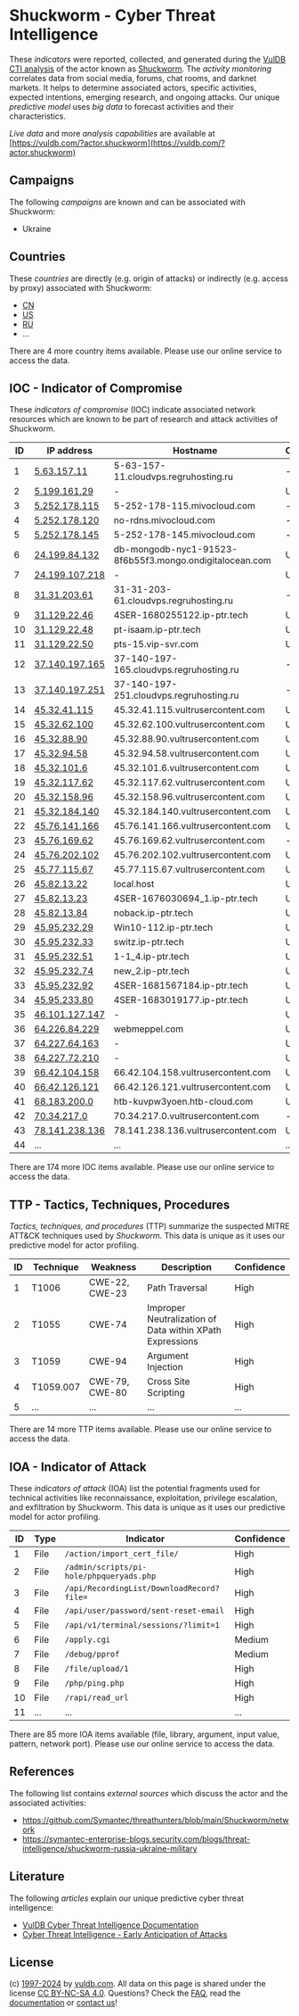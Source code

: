 # Shuckworm - Cyber Threat Intelligence

These _indicators_ were reported, collected, and generated during the [VulDB CTI analysis](https://vuldb.com/?kb.cti) of the actor known as [Shuckworm](https://vuldb.com/?actor.shuckworm). The _activity monitoring_ correlates data from social media, forums, chat rooms, and darknet markets. It helps to determine associated actors, specific activities, expected intentions, emerging research, and ongoing attacks. Our unique _predictive model_ uses _big data_ to forecast activities and their characteristics.

_Live data_ and more _analysis capabilities_ are available at [https://vuldb.com/?actor.shuckworm](https://vuldb.com/?actor.shuckworm)

## Campaigns

The following _campaigns_ are known and can be associated with Shuckworm:

* Ukraine

## Countries

These _countries_ are directly (e.g. origin of attacks) or indirectly (e.g. access by proxy) associated with Shuckworm:

* [CN](https://vuldb.com/?country.cn)
* [US](https://vuldb.com/?country.us)
* [RU](https://vuldb.com/?country.ru)
* ...

There are 4 more country items available. Please use our online service to access the data.

## IOC - Indicator of Compromise

These _indicators of compromise_ (IOC) indicate associated network resources which are known to be part of research and attack activities of Shuckworm.

ID | IP address | Hostname | Campaign | Confidence
-- | ---------- | -------- | -------- | ----------
1 | [5.63.157.11](https://vuldb.com/?ip.5.63.157.11) | 5-63-157-11.cloudvps.regruhosting.ru | - | High
2 | [5.199.161.29](https://vuldb.com/?ip.5.199.161.29) | - | Ukraine | High
3 | [5.252.178.115](https://vuldb.com/?ip.5.252.178.115) | 5-252-178-115.mivocloud.com | - | High
4 | [5.252.178.120](https://vuldb.com/?ip.5.252.178.120) | no-rdns.mivocloud.com | - | High
5 | [5.252.178.145](https://vuldb.com/?ip.5.252.178.145) | 5-252-178-145.mivocloud.com | - | High
6 | [24.199.84.132](https://vuldb.com/?ip.24.199.84.132) | db-mongodb-nyc1-91523-8f6b55f3.mongo.ondigitalocean.com | Ukraine | High
7 | [24.199.107.218](https://vuldb.com/?ip.24.199.107.218) | - | Ukraine | High
8 | [31.31.203.61](https://vuldb.com/?ip.31.31.203.61) | 31-31-203-61.cloudvps.regruhosting.ru | - | High
9 | [31.129.22.46](https://vuldb.com/?ip.31.129.22.46) | 4SER-1680255122.ip-ptr.tech | Ukraine | High
10 | [31.129.22.48](https://vuldb.com/?ip.31.129.22.48) | pt-isaam.ip-ptr.tech | Ukraine | High
11 | [31.129.22.50](https://vuldb.com/?ip.31.129.22.50) | pts-15.vip-svr.com | Ukraine | High
12 | [37.140.197.165](https://vuldb.com/?ip.37.140.197.165) | 37-140-197-165.cloudvps.regruhosting.ru | - | High
13 | [37.140.197.251](https://vuldb.com/?ip.37.140.197.251) | 37-140-197-251.cloudvps.regruhosting.ru | - | High
14 | [45.32.41.115](https://vuldb.com/?ip.45.32.41.115) | 45.32.41.115.vultrusercontent.com | Ukraine | Medium
15 | [45.32.62.100](https://vuldb.com/?ip.45.32.62.100) | 45.32.62.100.vultrusercontent.com | Ukraine | Medium
16 | [45.32.88.90](https://vuldb.com/?ip.45.32.88.90) | 45.32.88.90.vultrusercontent.com | Ukraine | Medium
17 | [45.32.94.58](https://vuldb.com/?ip.45.32.94.58) | 45.32.94.58.vultrusercontent.com | Ukraine | Medium
18 | [45.32.101.6](https://vuldb.com/?ip.45.32.101.6) | 45.32.101.6.vultrusercontent.com | Ukraine | Medium
19 | [45.32.117.62](https://vuldb.com/?ip.45.32.117.62) | 45.32.117.62.vultrusercontent.com | Ukraine | Medium
20 | [45.32.158.96](https://vuldb.com/?ip.45.32.158.96) | 45.32.158.96.vultrusercontent.com | Ukraine | Medium
21 | [45.32.184.140](https://vuldb.com/?ip.45.32.184.140) | 45.32.184.140.vultrusercontent.com | Ukraine | Medium
22 | [45.76.141.166](https://vuldb.com/?ip.45.76.141.166) | 45.76.141.166.vultrusercontent.com | Ukraine | Medium
23 | [45.76.169.62](https://vuldb.com/?ip.45.76.169.62) | 45.76.169.62.vultrusercontent.com | - | Medium
24 | [45.76.202.102](https://vuldb.com/?ip.45.76.202.102) | 45.76.202.102.vultrusercontent.com | Ukraine | Medium
25 | [45.77.115.67](https://vuldb.com/?ip.45.77.115.67) | 45.77.115.67.vultrusercontent.com | Ukraine | Medium
26 | [45.82.13.22](https://vuldb.com/?ip.45.82.13.22) | local.host | Ukraine | High
27 | [45.82.13.23](https://vuldb.com/?ip.45.82.13.23) | 4SER-1676030694_1.ip-ptr.tech | Ukraine | High
28 | [45.82.13.84](https://vuldb.com/?ip.45.82.13.84) | noback.ip-ptr.tech | Ukraine | High
29 | [45.95.232.29](https://vuldb.com/?ip.45.95.232.29) | Win10-112.ip-ptr.tech | Ukraine | High
30 | [45.95.232.33](https://vuldb.com/?ip.45.95.232.33) | switz.ip-ptr.tech | Ukraine | High
31 | [45.95.232.51](https://vuldb.com/?ip.45.95.232.51) | 1-1_4.ip-ptr.tech | Ukraine | High
32 | [45.95.232.74](https://vuldb.com/?ip.45.95.232.74) | new_2.ip-ptr.tech | Ukraine | High
33 | [45.95.232.92](https://vuldb.com/?ip.45.95.232.92) | 4SER-1681567184.ip-ptr.tech | Ukraine | High
34 | [45.95.233.80](https://vuldb.com/?ip.45.95.233.80) | 4SER-1683019177.ip-ptr.tech | Ukraine | High
35 | [46.101.127.147](https://vuldb.com/?ip.46.101.127.147) | - | Ukraine | High
36 | [64.226.84.229](https://vuldb.com/?ip.64.226.84.229) | webmeppel.com | Ukraine | High
37 | [64.227.64.163](https://vuldb.com/?ip.64.227.64.163) | - | Ukraine | High
38 | [64.227.72.210](https://vuldb.com/?ip.64.227.72.210) | - | Ukraine | High
39 | [66.42.104.158](https://vuldb.com/?ip.66.42.104.158) | 66.42.104.158.vultrusercontent.com | Ukraine | Medium
40 | [66.42.126.121](https://vuldb.com/?ip.66.42.126.121) | 66.42.126.121.vultrusercontent.com | Ukraine | Medium
41 | [68.183.200.0](https://vuldb.com/?ip.68.183.200.0) | htb-kuvpw3yoen.htb-cloud.com | Ukraine | High
42 | [70.34.217.0](https://vuldb.com/?ip.70.34.217.0) | 70.34.217.0.vultrusercontent.com | - | Medium
43 | [78.141.238.136](https://vuldb.com/?ip.78.141.238.136) | 78.141.238.136.vultrusercontent.com | Ukraine | Medium
44 | ... | ... | ... | ...

There are 174 more IOC items available. Please use our online service to access the data.

## TTP - Tactics, Techniques, Procedures

_Tactics, techniques, and procedures_ (TTP) summarize the suspected MITRE ATT&CK techniques used by _Shuckworm_. This data is unique as it uses our predictive model for actor profiling.

ID | Technique | Weakness | Description | Confidence
-- | --------- | -------- | ----------- | ----------
1 | T1006 | CWE-22, CWE-23 | Path Traversal | High
2 | T1055 | CWE-74 | Improper Neutralization of Data within XPath Expressions | High
3 | T1059 | CWE-94 | Argument Injection | High
4 | T1059.007 | CWE-79, CWE-80 | Cross Site Scripting | High
5 | ... | ... | ... | ...

There are 14 more TTP items available. Please use our online service to access the data.

## IOA - Indicator of Attack

These _indicators of attack_ (IOA) list the potential fragments used for technical activities like reconnaissance, exploitation, privilege escalation, and exfiltration by Shuckworm. This data is unique as it uses our predictive model for actor profiling.

ID | Type | Indicator | Confidence
-- | ---- | --------- | ----------
1 | File | `/action/import_cert_file/` | High
2 | File | `/admin/scripts/pi-hole/phpqueryads.php` | High
3 | File | `/api/RecordingList/DownloadRecord?file=` | High
4 | File | `/api/user/password/sent-reset-email` | High
5 | File | `/api/v1/terminal/sessions/?limit=1` | High
6 | File | `/apply.cgi` | Medium
7 | File | `/debug/pprof` | Medium
8 | File | `/file/upload/1` | High
9 | File | `/php/ping.php` | High
10 | File | `/rapi/read_url` | High
11 | ... | ... | ...

There are 85 more IOA items available (file, library, argument, input value, pattern, network port). Please use our online service to access the data.

## References

The following list contains _external sources_ which discuss the actor and the associated activities:

* https://github.com/Symantec/threathunters/blob/main/Shuckworm/network
* https://symantec-enterprise-blogs.security.com/blogs/threat-intelligence/shuckworm-russia-ukraine-military

## Literature

The following _articles_ explain our unique predictive cyber threat intelligence:

* [VulDB Cyber Threat Intelligence Documentation](https://vuldb.com/?kb.cti)
* [Cyber Threat Intelligence - Early Anticipation of Attacks](https://www.scip.ch/en/?labs.20201022)

## License

(c) [1997-2024](https://vuldb.com/?kb.changelog) by [vuldb.com](https://vuldb.com/?kb.about). All data on this page is shared under the license [CC BY-NC-SA 4.0](https://creativecommons.org/licenses/by-nc-sa/4.0/). Questions? Check the [FAQ](https://vuldb.com/?kb.faq), read the [documentation](https://vuldb.com/?kb) or [contact us](https://vuldb.com/?contact)!
